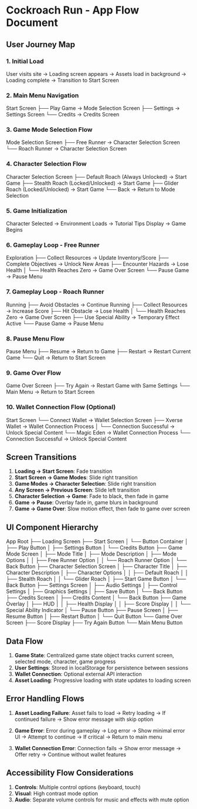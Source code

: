 # Cockroach Run - App Flow Document

## User Journey Map

### 1. Initial Load
User visits site → Loading screen appears → Assets load in background → Loading complete → Transition to Start Screen


### 2. Main Menu Navigation
Start Screen ├── Play Game → Mode Selection Screen ├── Settings → Settings Screen └── Credits → Credits Screen


### 3. Game Mode Selection Flow
Mode Selection Screen ├── Free Runner → Character Selection Screen └── Roach Runner → Character Selection Screen


### 4. Character Selection Flow
Character Selection Screen ├── Default Roach (Always Unlocked) → Start Game ├── Stealth Roach (Locked/Unlocked) → Start Game ├── Glider Roach (Locked/Unlocked) → Start Game └── Back → Return to Mode Selection


### 5. Game Initialization
Character Selected → Environment Loads → Tutorial Tips Display → Game Begins


### 6. Gameplay Loop - Free Runner
Exploration ├── Collect Resources → Update Inventory/Score ├── Complete Objectives → Unlock New Areas ├── Encounter Hazards → Lose Health │ └── Health Reaches Zero → Game Over Screen └── Pause Game → Pause Menu


### 7. Gameplay Loop - Roach Runner
Running ├── Avoid Obstacles → Continue Running ├── Collect Resources → Increase Score ├── Hit Obstacle → Lose Health │ └── Health Reaches Zero → Game Over Screen ├── Use Special Ability → Temporary Effect Active └── Pause Game → Pause Menu


### 8. Pause Menu Flow
Pause Menu ├── Resume → Return to Game ├── Restart → Restart Current Game └── Quit → Return to Start Screen


### 9. Game Over Flow
Game Over Screen ├── Try Again → Restart Game with Same Settings └── Main Menu → Return to Start Screen


### 10. Wallet Connection Flow (Optional)
Start Screen └── Connect Wallet → Wallet Selection Screen ├── Xverse Wallet → Wallet Connection Process │ └── Connection Successful → Unlock Special Content └── Magic Eden → Wallet Connection Process └── Connection Successful → Unlock Special Content


## Screen Transitions

1. **Loading → Start Screen**: Fade transition
2. **Start Screen → Game Modes**: Slide right transition
3. **Game Modes → Character Selection**: Slide right transition
4. **Any Screen → Previous Screen**: Slide left transition
5. **Character Selection → Game**: Fade to black, then fade in game
6. **Game → Pause**: Overlay fade in, game blurs in background
7. **Game → Game Over**: Slow motion effect, then fade to game over screen

## UI Component Hierarchy

App Root ├── Loading Screen ├── Start Screen │ └── Button Container │ ├── Play Button │ ├── Settings Button │ └── Credits Button ├── Game Mode Screen │ ├── Mode Title │ ├── Mode Description │ ├── Mode Options │ │ ├── Free Runner Option │ │ └── Roach Runner Option │ └── Back Button ├── Character Selection Screen │ ├── Character Title │ ├── Character Description │ ├── Character Options │ │ ├── Default Roach │ │ ├── Stealth Roach │ │ └── Glider Roach │ ├── Start Game Button │ └── Back Button ├── Settings Screen │ ├── Audio Settings │ ├── Control Settings │ ├── Graphics Settings │ ├── Save Button │ └── Back Button ├── Credits Screen │ ├── Credits Content │ └── Back Button ├── Game Overlay │ ├── HUD │ │ ├── Health Display │ │ ├── Score Display │ │ └── Special Ability Indicator │ └── Pause Button ├── Pause Screen │ ├── Resume Button │ ├── Restart Button │ └── Quit Button └── Game Over Screen ├── Score Display ├── Try Again Button └── Main Menu Button


## Data Flow

1. **Game State**: Centralized game state object tracks current screen, selected mode, character, game progress
2. **User Settings**: Stored in localStorage for persistence between sessions
3. **Wallet Connection**: Optional external API interaction
4. **Asset Loading**: Progressive loading with state updates to loading screen

## Error Handling Flows

1. **Asset Loading Failure**:
Asset fails to load → Retry loading → If continued failure → Show error message with skip option


2. **Game Error**:
Error during gameplay → Log error → Show minimal error UI → Attempt to continue → If critical → Return to main menu


3. **Wallet Connection Error**:
Connection fails → Show error message → Offer retry → Continue without wallet features


## Accessibility Flow Considerations

1. **Controls**: Multiple control options (keyboard, touch)
2. **Visual**: High contrast mode option
3. **Audio**: Separate volume controls for music and effects with mute option 